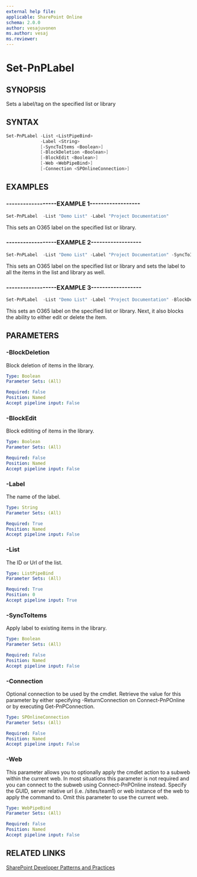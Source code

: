 ```yaml
---
external help file:
applicable: SharePoint Online
schema: 2.0.0
author: vesajuvonen
ms.author: vesaj
ms.reviewer:
---
```

# Set-PnPLabel

## SYNOPSIS
Sets a label/tag on the specified list or library

## SYNTAX 

```powershell
Set-PnPLabel -List <ListPipeBind>
             -Label <String>
             [-SyncToItems <Boolean>]
             [-BlockDeletion <Boolean>]
             [-BlockEdit <Boolean>]
             [-Web <WebPipeBind>]
             [-Connection <SPOnlineConnection>]
```

## EXAMPLES

### ------------------EXAMPLE 1------------------
```powershell
Set-PnPLabel  -List "Demo List" -Label "Project Documentation"
```

This sets an O365 label on the specified list or library. 

### ------------------EXAMPLE 2------------------
```powershell
Set-PnPLabel  -List "Demo List" -Label "Project Documentation" -SyncToItems $true
```

This sets an O365 label on the specified list or library and sets the label to all the items in the list and library as well.

### ------------------EXAMPLE 3------------------
```powershell
Set-PnPLabel  -List "Demo List" -Label "Project Documentation" -BlockDelete $true -BlockEdit $true
```

This sets an O365 label on the specified list or library. Next, it also blocks the ability to either edit or delete the item. 

## PARAMETERS

### -BlockDeletion
Block deletion of items in the library.

```yaml
Type: Boolean
Parameter Sets: (All)

Required: False
Position: Named
Accept pipeline input: False
```

### -BlockEdit
Block edititing of items in the library.

```yaml
Type: Boolean
Parameter Sets: (All)

Required: False
Position: Named
Accept pipeline input: False
```

### -Label
The name of the label.

```yaml
Type: String
Parameter Sets: (All)

Required: True
Position: Named
Accept pipeline input: False
```

### -List
The ID or Url of the list.

```yaml
Type: ListPipeBind
Parameter Sets: (All)

Required: True
Position: 0
Accept pipeline input: True
```

### -SyncToItems
Apply label to existing items in the library.

```yaml
Type: Boolean
Parameter Sets: (All)

Required: False
Position: Named
Accept pipeline input: False
```

### -Connection
Optional connection to be used by the cmdlet. Retrieve the value for this parameter by either specifying -ReturnConnection on Connect-PnPOnline or by executing Get-PnPConnection.

```yaml
Type: SPOnlineConnection
Parameter Sets: (All)

Required: False
Position: Named
Accept pipeline input: False
```

### -Web
This parameter allows you to optionally apply the cmdlet action to a subweb within the current web. In most situations this parameter is not required and you can connect to the subweb using Connect-PnPOnline instead. Specify the GUID, server relative url (i.e. /sites/team1) or web instance of the web to apply the command to. Omit this parameter to use the current web.

```yaml
Type: WebPipeBind
Parameter Sets: (All)

Required: False
Position: Named
Accept pipeline input: False
```

## RELATED LINKS

[SharePoint Developer Patterns and Practices](http://aka.ms/sppnp)
